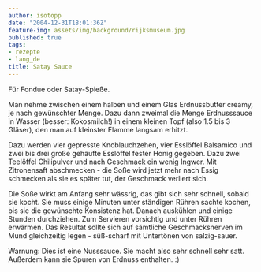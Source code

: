 ```yaml
---
author: isotopp
date: "2004-12-31T18:01:36Z"
feature-img: assets/img/background/rijksmuseum.jpg
published: true
tags:
- rezepte
- lang_de
title: Satay Sauce
---
```


Für Fondue oder Satay-Spieße.

Man nehme zwischen einem halben und einem Glas Erdnussbutter creamy, je nach gewünschter Menge. 
Dazu dann zweimal die Menge Erdnusssauce in Wasser (besser: Kokosmilch!) in einem kleinen Topf (also 1.5 bis 3 Gläser), den man auf kleinster Flamme langsam erhitzt.

Dazu werden vier gepresste Knoblauchzehen, vier Esslöffel Balsamico und zwei bis drei große gehäufte Esslöffel fester Honig gegeben.
Dazu zwei Teelöffel Chilipulver und nach Geschmack ein wenig Ingwer.
Mit Zitronensaft abschmecken - die Soße wird jetzt mehr nach Essig schmecken als sie es später tut, der Geschmack verliert sich.

Die Soße wirkt am Anfang sehr wässrig, das gibt sich sehr schnell, sobald sie kocht.
Sie muss einige Minuten unter ständigen Rühren sachte kochen, bis sie die gewünschte Konsistenz hat.
Danach auskühlen und einige Stunden durchziehen.
Zum Servieren vorsichtig und unter Rühren erwärmen.
Das Resultat sollte sich auf sämtliche Geschmacksnerven im Mund gleichzeitig legen - süß-scharf mit Untertönen von salzig-sauer.

Warnung: Dies ist eine Nusssauce. Sie macht also sehr schnell sehr satt. Außerdem kann sie Spuren von Erdnuss enthalten. :)

